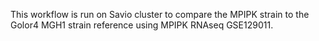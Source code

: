 This workflow is run on Savio cluster to compare the MPIPK strain to the Golor4 MGH1 strain reference using MPIPK RNAseq GSE129011. 
